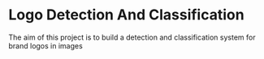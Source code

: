 # Logo Detection And Classification

The aim of this project is to build a detection and classification system for brand logos in images

